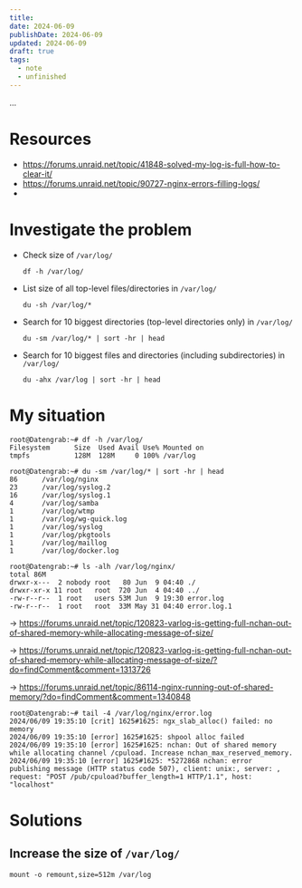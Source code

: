 ```yaml
---
title: 
date: 2024-06-09
publishDate: 2024-06-09
updated: 2024-06-09
draft: true
tags:
  - note
  - unfinished
---
```

 
...

# Resources

- https://forums.unraid.net/topic/41848-solved-my-log-is-full-how-to-clear-it/
- https://forums.unraid.net/topic/90727-nginx-errors-filling-logs/
- 

# Investigate the problem

- Check size of `/var/log/`
  ```shell
  df -h /var/log/
  ```
- List size of all top-level files/directories in `/var/log/`
  ```shell
  du -sh /var/log/*
  ```
- Search for 10 biggest directories (top-level directories only) in `/var/log/`
  ```shell
  du -sm /var/log/* | sort -hr | head
  ```
- Search for 10 biggest files and directories (including subdirectories) in `/var/log/`
  ```shell
  du -ahx /var/log | sort -hr | head
  ```

# My situation

```shell
root@Datengrab:~# df -h /var/log/
Filesystem      Size  Used Avail Use% Mounted on
tmpfs           128M  128M     0 100% /var/log
```

```
root@Datengrab:~# du -sm /var/log/* | sort -hr | head
86      /var/log/nginx
23      /var/log/syslog.2
16      /var/log/syslog.1
4       /var/log/samba
1       /var/log/wtmp
1       /var/log/wg-quick.log
1       /var/log/syslog
1       /var/log/pkgtools
1       /var/log/maillog
1       /var/log/docker.log
```

```
root@Datengrab:~# ls -alh /var/log/nginx/
total 86M
drwxr-x---  2 nobody root   80 Jun  9 04:40 ./
drwxr-xr-x 11 root   root  720 Jun  4 04:40 ../
-rw-r--r--  1 root   users 53M Jun  9 19:30 error.log
-rw-r--r--  1 root   root  33M May 31 04:40 error.log.1
```

-> https://forums.unraid.net/topic/120823-varlog-is-getting-full-nchan-out-of-shared-memory-while-allocating-message-of-size/

-> https://forums.unraid.net/topic/120823-varlog-is-getting-full-nchan-out-of-shared-memory-while-allocating-message-of-size/?do=findComment&comment=1313726

-> https://forums.unraid.net/topic/86114-nginx-running-out-of-shared-memory/?do=findComment&comment=1340848

```shell
root@Datengrab:~# tail -4 /var/log/nginx/error.log
2024/06/09 19:35:10 [crit] 1625#1625: ngx_slab_alloc() failed: no memory
2024/06/09 19:35:10 [error] 1625#1625: shpool alloc failed
2024/06/09 19:35:10 [error] 1625#1625: nchan: Out of shared memory while allocating channel /cpuload. Increase nchan_max_reserved_memory.
2024/06/09 19:35:10 [error] 1625#1625: *5272868 nchan: error publishing message (HTTP status code 507), client: unix:, server: , request: "POST /pub/cpuload?buffer_length=1 HTTP/1.1", host: "localhost"
```

# Solutions

## Increase the size of `/var/log/`

```shell
mount -o remount,size=512m /var/log
```